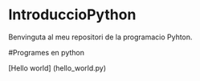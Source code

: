 # IntroduccioPython

Benvinguta al meu repositori de la programacio Pyhton.


#Programes en python

[Hello world] (hello_world.py)
